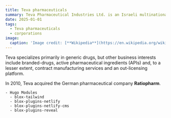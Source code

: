 ```yaml
---
title: Teva pharmaceuticals
summary: Teva Pharmaceutical Industries Ltd. is an Israeli multinational pharmaceutical company. 
date: 2025-01-01
tags:
  - Teva pharmaceuticals
  - corporations
image:
  caption: 'Image credit: [**Wikipedia**](https://en.wikipedia.org/wiki/Teva_Pharmaceuticals#/media/File:TevaPharm.svg)'
---
```


Teva specializes primarily in generic drugs, but other business interests include branded-drugs, active pharmaceutical ingredients (APIs) and, to a lesser extent, contract manufacturing services and an out-licensing platform.

In 2010, Teva acquired the German pharmaceutical company **Ratiopharm**.




```markmap {height="200px"}
- Hugo Modules
  - blox-tailwind
  - blox-plugins-netlify
  - blox-plugins-netlify-cms
  - blox-plugins-reveal
```